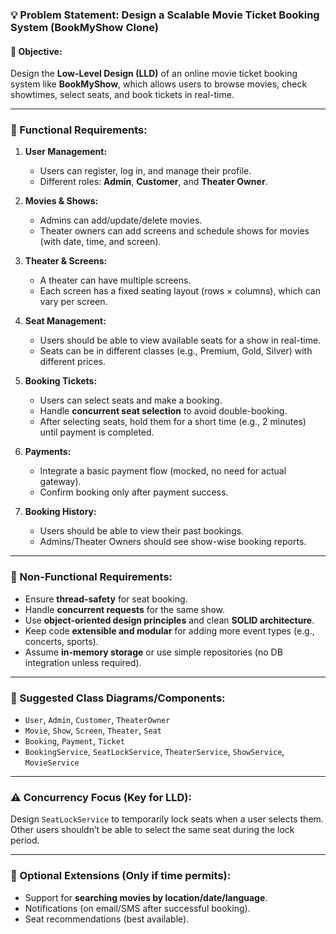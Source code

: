 
### 💡 Problem Statement: Design a Scalable Movie Ticket Booking System (BookMyShow Clone)

#### 🎯 Objective:

Design the **Low-Level Design (LLD)** of an online movie ticket booking system like **BookMyShow**, which allows users to browse movies, check showtimes, select seats, and book tickets in real-time.

---

### 📌 Functional Requirements:

1. **User Management:**

   * Users can register, log in, and manage their profile.
   * Different roles: **Admin**, **Customer**, and **Theater Owner**.

2. **Movies & Shows:**

   * Admins can add/update/delete movies.
   * Theater owners can add screens and schedule shows for movies (with date, time, and screen).

3. **Theater & Screens:**

   * A theater can have multiple screens.
   * Each screen has a fixed seating layout (rows × columns), which can vary per screen.

4. **Seat Management:**

   * Users should be able to view available seats for a show in real-time.
   * Seats can be in different classes (e.g., Premium, Gold, Silver) with different prices.

5. **Booking Tickets:**

   * Users can select seats and make a booking.
   * Handle **concurrent seat selection** to avoid double-booking.
   * After selecting seats, hold them for a short time (e.g., 2 minutes) until payment is completed.

6. **Payments:**

   * Integrate a basic payment flow (mocked, no need for actual gateway).
   * Confirm booking only after payment success.

7. **Booking History:**

   * Users should be able to view their past bookings.
   * Admins/Theater Owners should see show-wise booking reports.

---

### 🔐 Non-Functional Requirements:

* Ensure **thread-safety** for seat booking.
* Handle **concurrent requests** for the same show.
* Use **object-oriented design principles** and clean **SOLID architecture**.
* Keep code **extensible and modular** for adding more event types (e.g., concerts, sports).
* Assume **in-memory storage** or use simple repositories (no DB integration unless required).

---

### 🧱 Suggested Class Diagrams/Components:

* `User`, `Admin`, `Customer`, `TheaterOwner`
* `Movie`, `Show`, `Screen`, `Theater`, `Seat`
* `Booking`, `Payment`, `Ticket`
* `BookingService`, `SeatLockService`, `TheaterService`, `ShowService`, `MovieService`

---

### ⚠️ Concurrency Focus (Key for LLD):

Design `SeatLockService` to temporarily lock seats when a user selects them. Other users shouldn’t be able to select the same seat during the lock period.

---

### 🧪 Optional Extensions (Only if time permits):

* Support for **searching movies by location/date/language**.
* Notifications (on email/SMS after successful booking).
* Seat recommendations (best available).

